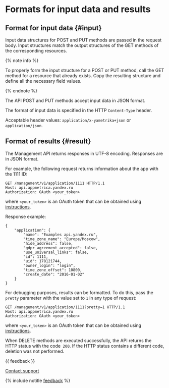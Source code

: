 # Formats for input data and results

## Format for input data {#input}

Input data structures for POST and PUT methods are passed in the request body. Input structures match the output structures of the GET methods of the corresponding resources.

{% note info %}

To properly form the input structure for a POST or PUT method, call the GET method for a resource that already exists. Copy the resulting structure and define all the necessary field values.

{% endnote %}

The API POST and PUT methods accept input data in JSON format.

The format of input data is specified in the HTTP `Content-Type` header.

Acceptable header values: `application/x-yametrika+json` or `application/json`.

## Format of results {#result}

The Management API returns responses in UTF-8 encoding. Responses are in JSON format.

For example, the following request returns information about the app with the 1111 ID:

```no-highlight translate=no
GET /management/v1/application/1111 HTTP/1.1
Host: api.appmetrica.yandex.ru
Authorization: OAuth <your_token>
```

where `<your_token>` is an OAuth token that can be obtained using [instructions](../intro/authorization.md#get-oauth-token).

Response example:

```no-highlight translate=no
{
    "application": {
        "name": "Examples api.yandex.ru",
        "time_zone_name": "Europe/Moscow",
        "hide_address": false,
        "gdpr_agreement_accepted": false,
        "use_universal_links": false,
        "id": 1111,
        "uid": 178121744,
        "owner_login": "login",
        "time_zone_offset": 10800,
        "create_date": "2016-01-02"
    }
}
```

For debugging purposes, results can be formatted. To do this, pass the `pretty` parameter with the value set to `1` in any type of request:

```no-highlight translate=no
GET /management/v1/application/1111?pretty=1 HTTP/1.1
Host: api.appmetrica.yandex.ru
Authorization: OAuth <your_token>
```

where `<your_token>` is an OAuth token that can be obtained using [instructions](../intro/authorization.md#get-oauth-token).

When DELETE methods are executed successfully, the API returns the HTTP status with the code` 200`. If the HTTP status contains a different code, deletion was not performed.

{{ feedback }}

<a href="../../troubleshooting/feedback-new">
  <span class="button">Contact support</span>
</a>

{% include notitle [feedback](../../_includes/feedback-button.md) %}
